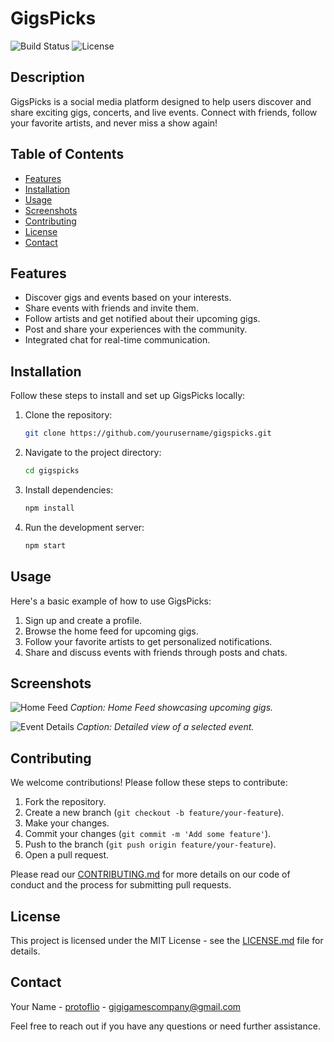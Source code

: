 # GigsPicks

![Build Status](https://img.shields.io/badge/build-passing-brightgreen)
![License](https://img.shields.io/badge/license-MIT-blue)

## Description
GigsPicks is a social media platform designed to help users discover and share exciting gigs, concerts, and live events. Connect with friends, follow your favorite artists, and never miss a show again!

## Table of Contents
- [Features](#features)
- [Installation](#installation)
- [Usage](#usage)
- [Screenshots](#screenshots)
- [Contributing](#contributing)
- [License](#license)
- [Contact](#contact)

## Features
- Discover gigs and events based on your interests.
- Share events with friends and invite them.
- Follow artists and get notified about their upcoming gigs.
- Post and share your experiences with the community.
- Integrated chat for real-time communication.

## Installation
Follow these steps to install and set up GigsPicks locally:

1. Clone the repository:
    ```bash
    git clone https://github.com/yourusername/gigspicks.git
    ```

2. Navigate to the project directory:
    ```bash
    cd gigspicks
    ```

3. Install dependencies:
    ```bash
    npm install
    ```

<!-- 4. Set up the environment variables:
    - Create a `.env` file in the root directory.
    - Add your API keys and other configuration details:
      ```env
      DATABASE_URL=your_database_url
      API_KEY=your_api_key
      ``` -->

4. Run the development server:
    ```bash
    npm start
    ```

## Usage
Here's a basic example of how to use GigsPicks:

1. Sign up and create a profile.
2. Browse the home feed for upcoming gigs.
3. Follow your favorite artists to get personalized notifications.
4. Share and discuss events with friends through posts and chats.

## Screenshots
![Home Feed](public/img/GigsPicks.avif)
*Caption: Home Feed showcasing upcoming gigs.*

![Event Details](public/img/GigsPicks.avif)
*Caption: Detailed view of a selected event.*

## Contributing
We welcome contributions! Please follow these steps to contribute:

1. Fork the repository.
2. Create a new branch (`git checkout -b feature/your-feature`).
3. Make your changes.
4. Commit your changes (`git commit -m 'Add some feature'`).
5. Push to the branch (`git push origin feature/your-feature`).
6. Open a pull request.

Please read our [CONTRIBUTING.md](CONTRIBUTING.md) for more details on our code of conduct and the process for submitting pull requests.

## License
This project is licensed under the MIT License - see the [LICENSE.md](LICENSE.md) file for details.

## Contact
Your Name - [protoflio](https://gigscoder.com/) - gigigamescompany@gmail.com

Feel free to reach out if you have any questions or need further assistance.

